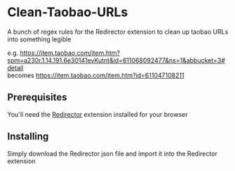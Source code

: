# Clean-Taobao-URLs

A bunch of regex rules for the Redirector extension to clean up taobao URLs into something legible

e.g. https://item.taobao.com/item.htm?spm=a230r.1.14.191.6e30141evKutnt&id=611068092477&ns=1&abbucket=3#detail \
becomes https://item.taobao.com/item.htm?id=611047108211

## Prerequisites

You'll need the [Redirector](https://github.com/einaregilsson/Redirector) extension installed for your browser

## Installing

Simply download the Redirector json file and import it into the Redirector extension
